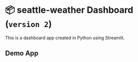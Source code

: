 #  📦 seattle-weather Dashboard (`version 2`)

This is a dashboard app created in Python using Streamlit.

## Demo App




